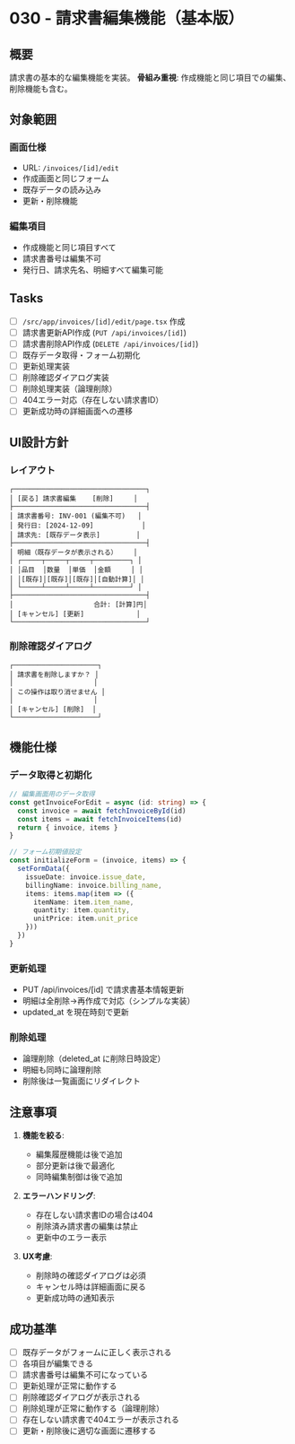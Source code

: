 # 030 - 請求書編集機能（基本版）

## 概要

請求書の基本的な編集機能を実装。
**骨組み重視**: 作成機能と同じ項目での編集、削除機能も含む。

## 対象範囲

### 画面仕様
- URL: `/invoices/[id]/edit`
- 作成画面と同じフォーム
- 既存データの読み込み
- 更新・削除機能

### 編集項目
- 作成機能と同じ項目すべて
- 請求書番号は編集不可
- 発行日、請求先名、明細すべて編集可能

## Tasks

- [ ] `/src/app/invoices/[id]/edit/page.tsx` 作成
- [ ] 請求書更新API作成 (`PUT /api/invoices/[id]`)
- [ ] 請求書削除API作成 (`DELETE /api/invoices/[id]`)
- [ ] 既存データ取得・フォーム初期化
- [ ] 更新処理実装
- [ ] 削除確認ダイアログ実装
- [ ] 削除処理実装（論理削除）
- [ ] 404エラー対応（存在しない請求書ID）
- [ ] 更新成功時の詳細画面への遷移

## UI設計方針

### レイアウト
```
┌─────────────────────────────────┐
│ [戻る] 請求書編集    [削除]     │
├─────────────────────────────────┤
│ 請求書番号: INV-001 (編集不可)   │
│ 発行日: [2024-12-09]            │
│ 請求先: [既存データ表示]         │
├─────────────────────────────────┤
│ 明細（既存データが表示される）    │
│ ┌─────┬─────┬─────┬─────────┐ │
│ │品目  │数量  │単価  │金額     │ │
│ │[既存]│[既存]│[既存]│[自動計算]│ │
│ └─────┴─────┴─────┴─────────┘ │
├─────────────────────────────────┤
│                    合計: [計算]円│
│ [キャンセル] [更新]             │
└─────────────────────────────────┘
```

### 削除確認ダイアログ
```
┌─────────────────────┐
│ 請求書を削除しますか？ │
│                    │
│ この操作は取り消せません │
│                    │
│ [キャンセル] [削除]  │
└─────────────────────┘
```

## 機能仕様

### データ取得と初期化
```typescript
// 編集画面用のデータ取得
const getInvoiceForEdit = async (id: string) => {
  const invoice = await fetchInvoiceById(id)
  const items = await fetchInvoiceItems(id)
  return { invoice, items }
}

// フォーム初期値設定
const initializeForm = (invoice, items) => {
  setFormData({
    issueDate: invoice.issue_date,
    billingName: invoice.billing_name,
    items: items.map(item => ({
      itemName: item.item_name,
      quantity: item.quantity,
      unitPrice: item.unit_price
    }))
  })
}
```

### 更新処理
- PUT /api/invoices/[id] で請求書基本情報更新
- 明細は全削除→再作成で対応（シンプルな実装）
- updated_at を現在時刻で更新

### 削除処理
- 論理削除（deleted_at に削除日時設定）
- 明細も同時に論理削除
- 削除後は一覧画面にリダイレクト

## 注意事項

1. **機能を絞る**:
   - 編集履歴機能は後で追加
   - 部分更新は後で最適化
   - 同時編集制御は後で追加

2. **エラーハンドリング**:
   - 存在しない請求書IDの場合は404
   - 削除済み請求書の編集は禁止
   - 更新中のエラー表示

3. **UX考慮**:
   - 削除時の確認ダイアログは必須
   - キャンセル時は詳細画面に戻る
   - 更新成功時の通知表示

## 成功基準

- [ ] 既存データがフォームに正しく表示される
- [ ] 各項目が編集できる
- [ ] 請求書番号は編集不可になっている
- [ ] 更新処理が正常に動作する
- [ ] 削除確認ダイアログが表示される
- [ ] 削除処理が正常に動作する（論理削除）
- [ ] 存在しない請求書で404エラーが表示される
- [ ] 更新・削除後に適切な画面に遷移する
